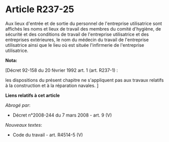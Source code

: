 # Article R237-25

Aux lieux d'entrée et de sortie du personnel de l'entreprise utilisatrice sont affichés les noms et lieux de travail des
membres du comité d'hygiène, de sécurité et des conditions de travail de l'entreprise utilisatrice et des entreprises
extérieures, le nom du médecin du travail de l'entreprise utilisatrice ainsi que le lieu où est située l'infirmerie de
l'entreprise utilisatrice.

**Nota:**

[Décret 92-158 du 20 février 1992 art. 1 (art. R237-1) : 

les dispositions du présent chapitre ne s'appliquent pas aux travaux relatifs à la construction et à la réparation navales. ]

**Liens relatifs à cet article**

_Abrogé par_:

  - Décret n°2008-244 du 7 mars 2008 - art. 9 (V)

_Nouveaux textes_:

  - Code du travail - art. R4514-5 (V)
